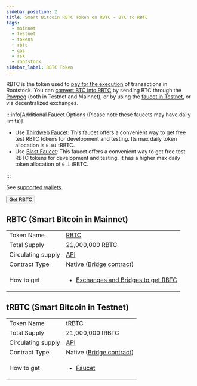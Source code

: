 ```yaml
---
sidebar_position: 2
title: Smart Bitcoin RBTC Token on RBTC - BTC to RBTC
tags:
  - mainnet
  - testnet
  - tokens
  - rbtc
  - gas
  - rsk
  - rootstock
sidebar_label: RBTC Token
---
```


RBTC is the token used to [pay for the execution](/concepts/rbtc/gas/) of transactions in Rootstock. You can [convert BTC into RBTC](conversion.md) by sending BTC through the [Powpeg](/concepts/powpeg/) (both in Testnet and Mainnet), or by using the [faucet in Testnet](https://faucet.rootstock.io/), or via decentralized exchanges.

:::info[Additional Faucet Options (Please note these faucets may have daily limits)]

- Use [Thirdweb Faucet](https://thirdweb.com/rootstock-testnet): This faucet offers a convenient way to get free test RBTC tokens for development and testing. Its max daily token allocation is `0.01` tRBTC.
- Use [Blast Faucet](https://blastapi.io/faucets/rootstock-testnet): This faucet offers a convenient way to get free test RBTC tokens for development and testing. It has a higher max daily token allocation of `0.1` tRBTC.

:::

See [supported wallets](/dev-tools/wallets/).

<Button href="https://rootstock.io/rbtc/#get-rbtc">Get RBTC</Button>

## RBTC (Smart Bitcoin in Mainnet)

<table >
  <tbody>
    <tr>
      <td scope="row">Token Name</td>
      <td><a href="https://coinmarketcap.com/currencies/rsk-smart-bitcoin/" target="_blank">RBTC</a></td>
    </tr>
    <tr>
      <td scope="row">Total Supply</td>
      <td>21,000,000 RBTC</td>
    </tr>
    <tr>
      <td scope="row">Circulating supply</td>
      <td><a href="https://be.explorer.rootstock.io/circulating" target="_blank">API</a></td>
    </tr>
    <tr>
      <td scope="row">Contract Type</td>
      <td>Native (<a href="https://explorer.rootstock.io/address/0x0000000000000000000000000000000001000006" target="_blank">Bridge contract</a>)</td>
    </tr>
    <tr>
      <td scope="row">How to get</td>
      <td>
        <ul>
            <li><a href="https://rootstock.io/rbtc/#get-rbtc" target="_blank">Exchanges and Bridges to get RBTC</a></li>
        </ul>
      </td>
    </tr>
    <!-- <tr>
      <td scope="row">Logo</td>
      <td>
        <img src="/img/rsk/RBTC-logo.png" />
        <a href="/img/rsk/RBTC-logo.png" target="_blank">RBTC</a>
      </td>
    </tr> -->
  </tbody>
</table>

## tRBTC (Smart Bitcoin in Testnet)

<table >
  <tbody>
    <tr>
      <td scope="row">Token Name</td>
      <td>tRBTC</td>
    </tr>
    <tr>
      <td scope="row">Total Supply</td>
      <td>21,000,000 tRBTC</td>
    </tr>
    <tr>
      <td scope="row">Circulating supply</td>
      <td><a href="https://be.explorer.testnet.rootstock.io/circulating" target="_blank">API</a></td>
    </tr>
    <tr>
      <td scope="row">Contract Type</td>
      <td>Native (<a href="https://explorer.testnet.rootstock.io/address/0x0000000000000000000000000000000001000006" target="_blank">Bridge contract</a>)</td>
    </tr>
    <tr>
      <td scope="row">How to get</td>
      <td>
        <ul>
            <li><a href="https://faucet.rootstock.io" target="_blank">Faucet</a></li>
        </ul>
      </td>
    </tr>
  </tbody>
</table>
